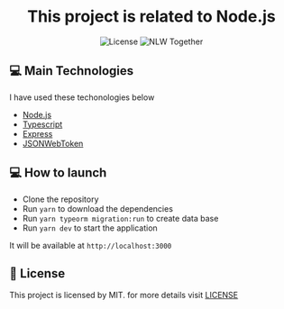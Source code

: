 <h1 align="center">This project is related to Node.js </h1>

<p align="center">
  <img alt="License" src="https://img.shields.io/static/v1?label=license&message=MIT&color=8257E5&labelColor=000000">

  <img src="https://img.shields.io/static/v1?label=NLW&message=Together&color=8257E5&labelColor=000000" alt="NLW Together" />
</p>

## 💻  Main Technologies

I have used these techonologies below

- [Node.js](https://nodejs.org/en/)
- [Typescript](https://www.typescriptlang.org/)
- [Express](https://expressjs.com/pt-br/)
- [JSONWebToken](https://github.com/auth0/node-jsonwebtoken#readme)

## 💻 How to launch

- Clone the repository
- Run `yarn` to download the dependencies
- Run `yarn typeorm migration:run` to create data base
- Run `yarn dev` to start the application

It will be available at `http://localhost:3000`

## 📄 License

This project is licensed by MIT. for more details visit [LICENSE](LICENSE.md)

